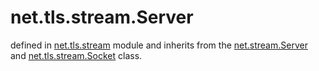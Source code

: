 # net.tls.stream.Server

defined in [net.tls.stream](../lib/stream.lua) module and inherits from the [net.stream.Server](https://github.com/mah0x211/lua-net/blob/master/doc/net_stream_server.md) and [net.tls.stream.Socket](net_tls_stream_socket.md) class.

